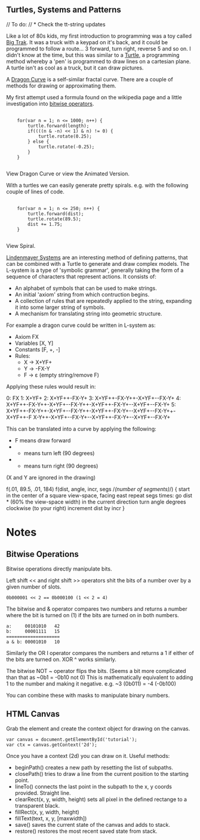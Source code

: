 ## Turtles, Systems and Patterns



// To do:
// * Check the tt-string updates

Like a lot of 80s kids, my first introduction to programming was a toy called [Big Trak](https://en.wikipedia.org/wiki/Big_Trak). It was a truck with a keypad on it's back, and it could be programmed to follow a route... 3 forward, turn right, reverse 5 and so on. I didn't know at the time, but this was similar to a [Turtle](https://en.wikipedia.org/wiki/Turtle_graphics), a programming method whereby a 'pen' is programmed to draw lines on a cartesian plane. A turtle isn't as cool as a truck, but it can draw pictures.

A [Dragon Curve](https://en.wikipedia.org/wiki/Dragon_curve) is a self-similar fractal curve. There are a couple of methods for drawing or approximating them.

My first attempt used a formula found on the wikipedia page and a little investigation into [bitwise operators](https://developer.mozilla.org/en/docs/Web/JavaScript/Reference/Operators/Bitwise_Operators).


<pre>
	<code>
	for(var n = 1; n <= 1000; n++) {
		turtle.forward(length);
		if((((n & -n) << 1) & n) != 0) {
			turtle.rotate(0.25);
		} else {
			turtle.rotate(-0.25);
		}
	}
	</code>
</pre>


View Dragon Curve or view the Animated Version.

With a turtles we can easily generate pretty spirals. e.g. with the following couple of lines of code.

<pre>
	<code>
	for(var n = 1; n <= 250; n++) {
        turtle.forward(dist);
        turtle.rotate(89.5);
		dist += 1.75;
    }
	</code>
</pre>

View Spiral.

[Lindenmayer Systems](https://en.wikipedia.org/wiki/L-system) are an interesting method of defining patterns, that can be combined with a Turtle to generate and draw complex models. The L-system is a type of 'symbolic grammar', generally taking the form of a sequence of characters that represent actions. It consists of:

* An alphabet of symbols that can be used to make strings.
* An initial 'axiom' string from which contruction begins.
* A collection of rules that are repeatedly applied to the string, expanding it into some larger string of symbols.
* A mechanism for translating string into geometric structure.

For example a dragon curve could be written in L-system as:

* Axiom FX
* Variables [X, Y]
* Constants [F, +, -]
* Rules:
  * X → X+YF+
  * Y → -FX-Y
  * F → ε (empty string/remove F)

Applying these rules would result in:

0: FX
1: X+YF+
2: X+YF++-FX-Y+
3: X+YF++-FX-Y++-X+YF+--FX-Y+
4: X+YF++-FX-Y++-X+YF+--FX-Y++-X+YF++-FX-Y+--X+YF+--FX-Y+
5: X+YF++-FX-Y++-X+YF+--FX-Y++-X+YF++-FX-Y+--X+YF+--FX-Y++-X+YF++-F
X-Y++-X+YF+--FX-Y+--X+YF++-FX-Y+--X+YF+--FX-Y+

This can be translated into a curve by applying the following:

* F means draw forward
* - means turn left (90 degrees)
* + means turn right (90 degrees)

(X and Y are ignored in the drawing)

f(.01, 89.5, .01, 184) f(dist, angle, incr, segs /*(number of segments)*/) {
	start in the center of a square view-space,
	facing east repeat segs times:
		go dist * (60% the view-space width) in the current direction turn angle degrees clockwise (to your right)
		increment dist by incr }

# Notes

## Bitwise Operations

Bitwise operations directly manipulate bits.

Left shift << and right shift >> operators shit the bits of a number over by a given number of slots.

	0b000001 << 2 == 0b000100 (1 << 2 = 4)

The bitwise and & operator compares two numbers and returns a number where the bit is turned on (1) if the bits are turned on in both numbers.

	a:     00101010   42
	b:     00001111   15
	====================
	a & b: 00001010   10

Similarly the OR I operator compares the numbers and returns a 1 if either of the bits are turned on. XOR ^ works similarly.

The bitwise NOT ~ operator flips the bits. (Seems a bit more complicated than that as ~0b1 = -0b10 not 0) This is mathematically equivalent to adding 1 to the number and making it negative. e.g. ~3 (0b011) = -4 (-0b100)

You can combine these with masks to manipulate binary numbers.

## HTML Canvas

Grab the element and create the context object for drawing on the canvas.

	var canvas = document.getElementById('tutorial');
	var ctx = canvas.getContext('2d');

Once you have a context (2d) you can draw on it. Useful methods:

* beginPath() creates a new path by resetting the list of subpaths.
* closePath() tries to draw a line from the current position to the starting point.
* lineTo() connects the last point in the subpath to the x, y coords provided. Straight line.
* clearRect(x, y, width, height) sets all pixel in the defined rectange to a transparent black.
* fillRect(x, y, width, height)
* fillText(text, x, y, [maxwidth])
* save() saves the current state of the canvas and adds to stack.
* restore() restores the most recent saved state from stack.
